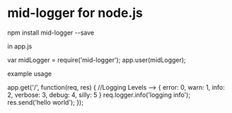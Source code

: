 # mid-logger for node.js

npm install mid-logger --save

in app.js


var midLogger = require('mid-logger');
app.user(midLogger);

example usage

app.get('/', function(req, res) {
  //Logging Levels --> { error: 0, warn: 1, info: 2, verbose: 3, debug: 4, silly: 5 }
  req.logger.info('logging info');
  res.send('hello world');
});
